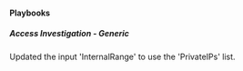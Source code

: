 
#### Playbooks

##### Access Investigation - Generic

Updated the input 'InternalRange' to use the 'PrivateIPs' list.
